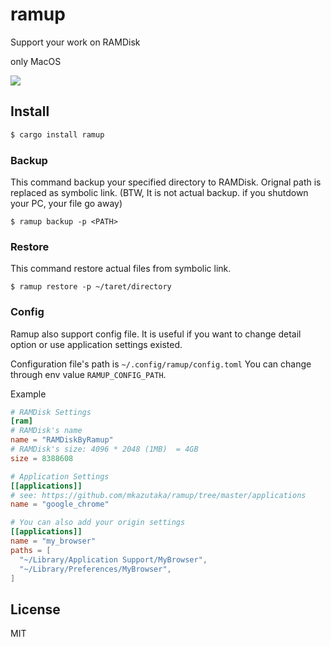 # ramup

Support your work on RAMDisk

only MacOS

![](https://github.com/mkazutaka/ramup/workflows/CI/badge.svg)

## Install

```sh
$ cargo install ramup
```

### Backup
This command backup your specified directory to RAMDisk.
Orignal path is replaced as symbolic link.
(BTW, It is not actual backup. if you shutdown your PC, your file go away)

```shell
$ ramup backup -p <PATH>
```

### Restore
This command restore actual files from symbolic link.

```shell
$ ramup restore -p ~/taret/directory
```

### Config
Ramup also support config file. 
It is useful if you want to change detail option or use application settings existed.

Configuration file's path is `~/.config/ramup/config.toml`
You can change through env value `RAMUP_CONFIG_PATH`.

Example
```toml
# RAMDisk Settings
[ram]
# RAMDisk's name
name = "RAMDiskByRamup"
# RAMDisk's size: 4096 * 2048 (1MB)  = 4GB
size = 8388608

# Application Settings
[[applications]]
# see: https://github.com/mkazutaka/ramup/tree/master/applications
name = "google_chrome"

# You can also add your origin settings
[[applications]]
name = "my_browser"
paths = [
  "~/Library/Application Support/MyBrowser",
  "~/Library/Preferences/MyBrowser",
]
```

## License
MIT
